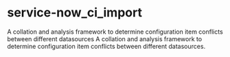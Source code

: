 # service-now_ci_import
A collation and analysis framework to determine configuration item conflicts between different datasources
A collation and analysis framework to determine configuration item conflicts between different datasources.
